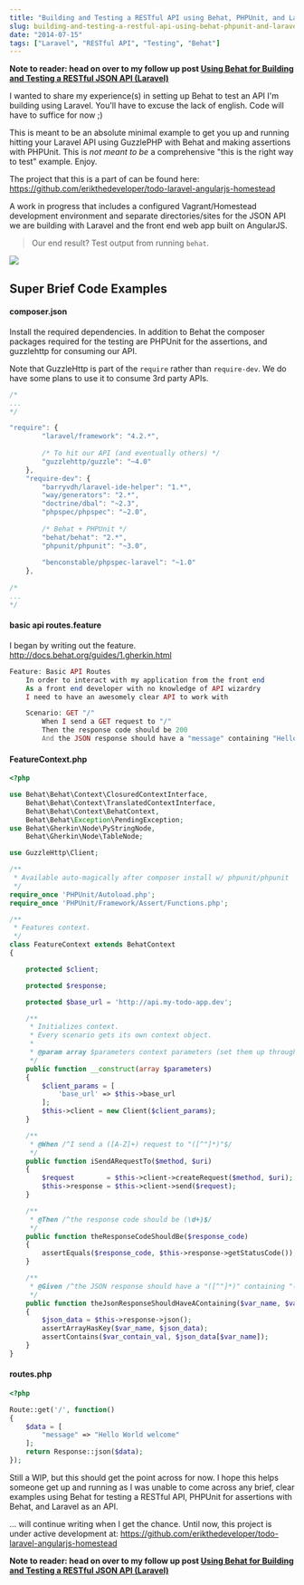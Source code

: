 ```yaml
---
title: "Building and Testing a RESTful API using Behat, PHPUnit, and Laravel - Part 1"
slug: building-and-testing-a-restful-api-using-behat-phpunit-and-laravel-part-1
date: "2014-07-15"
tags: ["Laravel", "RESTful API", "Testing", "Behat"]
---
```


**Note to reader: head on over to my follow up post [Using Behat for Building and Testing a RESTful JSON API (Laravel)](http://erikaybar.name/behat-for-testing-laravel-restful-json-api/)**

I wanted to share my experience(s) in setting up Behat to test an API I'm building using Laravel. You'll have to excuse the lack of english. Code will have to suffice for now ;)

This is meant to be an absolute minimal example to get you up and running hitting your Laravel API using GuzzlePHP with Behat and making assertions with PHPUnit. This is *not meant to be* a comprehensive "this is the right way to test" example. Enjoy.

The project that this is a part of can be found here: https://github.com/erikthedeveloper/todo-laravel-angularjs-homestead

A work in progress that includes a configured Vagrant/Homestead development environment and separate directories/sites for the JSON API we are building with Laravel and the front end web app built on AngularJS.

> Our end result? Test output from running `behat`.

![](/content/images/2014/Jul/1__eaybar_Eriks_MBA____Projects_GitHub_Repos_Misc_erikthedeveloper_todo_laravel_angularjs_homestead_TheApp_LaravelApi__zsh_.png)

## Super Brief Code Examples

#### composer.json

Install the required dependencies. In addition to Behat the composer packages required for the testing are PHPUnit for the assertions, and guzzlehttp for consuming our API.

Note that GuzzleHttp is part of the `require` rather than `require-dev`. We do have some plans to use it to consume 3rd party APIs.

```javascript
/*
...
*/

"require": {
		"laravel/framework": "4.2.*",
        
        /* To hit our API (and eventually others) */
        "guzzlehttp/guzzle": "~4.0"
	},
    "require-dev": {
        "barryvdh/laravel-ide-helper": "1.*",
        "way/generators": "2.*",
        "doctrine/dbal": "~2.3",
        "phpspec/phpspec": "~2.0",
        
        /* Behat + PHPUnit */
        "behat/behat": "2.*",
        "phpunit/phpunit": "~3.0",
        
        "benconstable/phpspec-laravel": "~1.0"
    },
   
/*
...
*/
```

#### basic api routes.feature

I began by writing out the feature. http://docs.behat.org/guides/1.gherkin.html

```php
Feature: Basic API Routes
    In order to interact with my application from the front end
    As a front end developer with no knowledge of API wizardry
    I need to have an awesomely clear API to work with

    Scenario: GET "/"
        When I send a GET request to "/"
        Then the response code should be 200
        And the JSON response should have a "message" containing "Hello World"
```


#### FeatureContext.php
```php
<?php

use Behat\Behat\Context\ClosuredContextInterface,
    Behat\Behat\Context\TranslatedContextInterface,
    Behat\Behat\Context\BehatContext,
    Behat\Behat\Exception\PendingException;
use Behat\Gherkin\Node\PyStringNode,
    Behat\Gherkin\Node\TableNode;

use GuzzleHttp\Client;

/**
 * Available auto-magically after composer install w/ phpunit/phpunit
 */
require_once 'PHPUnit/Autoload.php';
require_once 'PHPUnit/Framework/Assert/Functions.php';

/**
 * Features context.
 */
class FeatureContext extends BehatContext
{

    protected $client;

    protected $response;

    protected $base_url = 'http://api.my-todo-app.dev';

    /**
     * Initializes context.
     * Every scenario gets its own context object.
     *
     * @param array $parameters context parameters (set them up through behat.yml)
     */
    public function __construct(array $parameters)
    {
        $client_params = [
            'base_url' => $this->base_url
        ];
        $this->client = new Client($client_params);
    }

    /**
     * @When /^I send a ([A-Z]+) request to "([^"]*)"$/
     */
    public function iSendARequestTo($method, $uri)
    {
        $request        = $this->client->createRequest($method, $uri);
        $this->response = $this->client->send($request);
    }

    /**
     * @Then /^the response code should be (\d+)$/
     */
    public function theResponseCodeShouldBe($response_code)
    {
        assertEquals($response_code, $this->response->getStatusCode());
    }

    /**
     * @Given /^the JSON response should have a "([^"]*)" containing "([^"]*)"$/
     */
    public function theJsonResponseShouldHaveAContaining($var_name, $var_contain_val)
    {
        $json_data = $this->response->json();
        assertArrayHasKey($var_name, $json_data);
        assertContains($var_contain_val, $json_data[$var_name]);
    }
}

```

#### routes.php
```php
<?php

Route::get('/', function()
{
    $data = [
        "message" => "Hello World welcome"
    ];
	return Response::json($data);
});
```


Still a WIP, but this should get the point across for now. I hope this helps someone get up and running as I was unable to come across any brief, clear examples using Behat for testing a RESTful API, PHPUnit for assertions with Behat, and Laravel as an API.

... will continue writing when I get the chance. Until now, this project is under active development at: https://github.com/erikthedeveloper/todo-laravel-angularjs-homestead


**Note to reader: head on over to my follow up post [Using Behat for Building and Testing a RESTful JSON API (Laravel)](http://erikaybar.name/behat-for-testing-laravel-restful-json-api/)**
